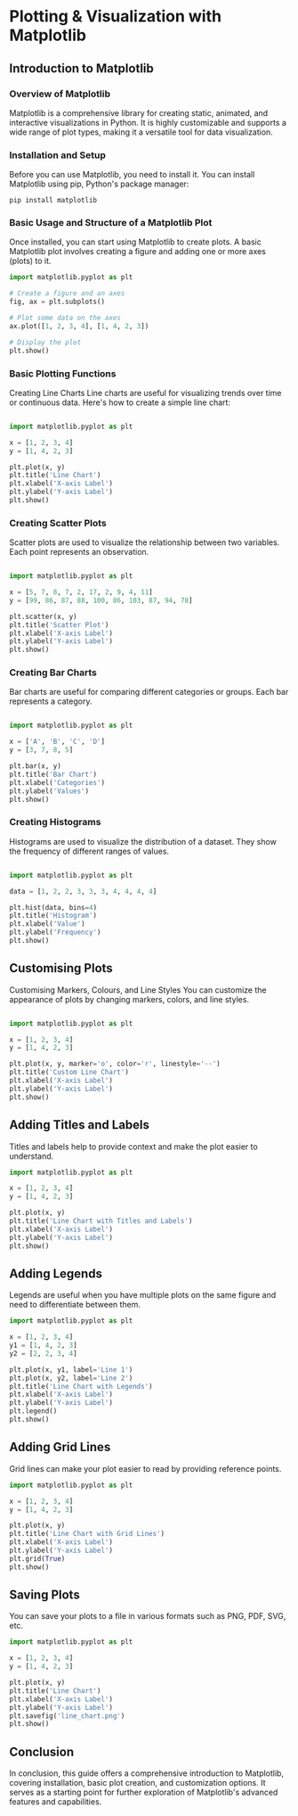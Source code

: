 # Plotting & Visualization with Matplotlib

## Introduction to Matplotlib

### Overview of Matplotlib
Matplotlib is a comprehensive library for creating static, animated, and interactive visualizations in Python. It is highly customizable and supports a wide range of plot types, making it a versatile tool for data visualization.

### Installation and Setup
Before you can use Matplotlib, you need to install it. You can install Matplotlib using pip, Python's package manager:

```
pip install matplotlib
```

### Basic Usage and Structure of a Matplotlib Plot
Once installed, you can start using Matplotlib to create plots. A basic Matplotlib plot involves creating a figure and adding one or more axes (plots) to it.

```python
import matplotlib.pyplot as plt

# Create a figure and an axes
fig, ax = plt.subplots()

# Plot some data on the axes
ax.plot([1, 2, 3, 4], [1, 4, 2, 3])

# Display the plot
plt.show()
```

### Basic Plotting Functions
Creating Line Charts
Line charts are useful for visualizing trends over time or continuous data. Here's how to create a simple line chart:

```python

import matplotlib.pyplot as plt

x = [1, 2, 3, 4]
y = [1, 4, 2, 3]

plt.plot(x, y)
plt.title('Line Chart')
plt.xlabel('X-axis Label')
plt.ylabel('Y-axis Label')
plt.show()
```
### Creating Scatter Plots
Scatter plots are used to visualize the relationship between two variables. Each point represents an observation.

```python

import matplotlib.pyplot as plt

x = [5, 7, 8, 7, 2, 17, 2, 9, 4, 11]
y = [99, 86, 87, 88, 100, 86, 103, 87, 94, 78]

plt.scatter(x, y)
plt.title('Scatter Plot')
plt.xlabel('X-axis Label')
plt.ylabel('Y-axis Label')
plt.show()
```
### Creating Bar Charts
Bar charts are useful for comparing different categories or groups. Each bar represents a category.
```python

import matplotlib.pyplot as plt

x = ['A', 'B', 'C', 'D']
y = [3, 7, 8, 5]

plt.bar(x, y)
plt.title('Bar Chart')
plt.xlabel('Categories')
plt.ylabel('Values')
plt.show()
```
### Creating Histograms
Histograms are used to visualize the distribution of a dataset. They show the frequency of different ranges of values.

```python

import matplotlib.pyplot as plt

data = [1, 2, 2, 3, 3, 3, 4, 4, 4, 4]

plt.hist(data, bins=4)
plt.title('Histogram')
plt.xlabel('Value')
plt.ylabel('Frequency')
plt.show()
```

## Customising Plots
Customising Markers, Colours, and Line Styles
You can customize the appearance of plots by changing markers, colors, and line styles.

```python

import matplotlib.pyplot as plt

x = [1, 2, 3, 4]
y = [1, 4, 2, 3]

plt.plot(x, y, marker='o', color='r', linestyle='--')
plt.title('Custom Line Chart')
plt.xlabel('X-axis Label')
plt.ylabel('Y-axis Label')
plt.show()
```
## Adding Titles and Labels
Titles and labels help to provide context and make the plot easier to understand.

```python
import matplotlib.pyplot as plt

x = [1, 2, 3, 4]
y = [1, 4, 2, 3]

plt.plot(x, y)
plt.title('Line Chart with Titles and Labels')
plt.xlabel('X-axis Label')
plt.ylabel('Y-axis Label')
plt.show()
```

## Adding Legends
Legends are useful when you have multiple plots on the same figure and need to differentiate between them.

```python
import matplotlib.pyplot as plt

x = [1, 2, 3, 4]
y1 = [1, 4, 2, 3]
y2 = [2, 2, 3, 4]

plt.plot(x, y1, label='Line 1')
plt.plot(x, y2, label='Line 2')
plt.title('Line Chart with Legends')
plt.xlabel('X-axis Label')
plt.ylabel('Y-axis Label')
plt.legend()
plt.show()
```
## Adding Grid Lines
Grid lines can make your plot easier to read by providing reference points.

```python
import matplotlib.pyplot as plt

x = [1, 2, 3, 4]
y = [1, 4, 2, 3]

plt.plot(x, y)
plt.title('Line Chart with Grid Lines')
plt.xlabel('X-axis Label')
plt.ylabel('Y-axis Label')
plt.grid(True)
plt.show()
```

## Saving Plots
You can save your plots to a file in various formats such as PNG, PDF, SVG, etc.

```python
import matplotlib.pyplot as plt

x = [1, 2, 3, 4]
y = [1, 4, 2, 3]

plt.plot(x, y)
plt.title('Line Chart')
plt.xlabel('X-axis Label')
plt.ylabel('Y-axis Label')
plt.savefig('line_chart.png')
plt.show()
```
## Conclusion

In conclusion, this guide offers a comprehensive introduction to Matplotlib, covering installation, basic plot creation, and customization options. It serves as a starting point for further exploration of Matplotlib's advanced features and capabilities.
